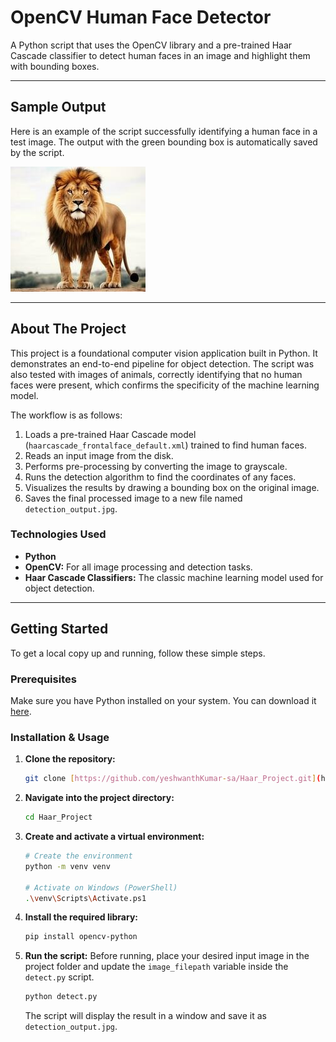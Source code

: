 # OpenCV Human Face Detector

A Python script that uses the OpenCV library and a pre-trained Haar Cascade classifier to detect human faces in an image and highlight them with bounding boxes.

---

## Sample Output

Here is an example of the script successfully identifying a human face in a test image. The output with the green bounding box is automatically saved by the script.

![Detection Result](detection_output.jpg)

---

## About The Project

This project is a foundational computer vision application built in Python. It demonstrates an end-to-end pipeline for object detection. The script was also tested with images of animals, correctly identifying that no human faces were present, which confirms the specificity of the machine learning model.

The workflow is as follows:
1.  Loads a pre-trained Haar Cascade model (`haarcascade_frontalface_default.xml`) trained to find human faces.
2.  Reads an input image from the disk.
3.  Performs pre-processing by converting the image to grayscale.
4.  Runs the detection algorithm to find the coordinates of any faces.
5.  Visualizes the results by drawing a bounding box on the original image.
6.  Saves the final processed image to a new file named `detection_output.jpg`.

### Technologies Used
* **Python**
* **OpenCV:** For all image processing and detection tasks.
* **Haar Cascade Classifiers:** The classic machine learning model used for object detection.

---

## Getting Started

To get a local copy up and running, follow these simple steps.

### Prerequisites

Make sure you have Python installed on your system. You can download it [here](https://www.python.org/downloads/).

### Installation & Usage

1.  **Clone the repository:**
    ```sh
    git clone [https://github.com/yeshwanthKumar-sa/Haar_Project.git](https://github.com/yeshwanthKumar-sa/Haar_Project.git)
    ```
2.  **Navigate into the project directory:**
    ```sh
    cd Haar_Project
    ```
3.  **Create and activate a virtual environment:**
    ```sh
    # Create the environment
    python -m venv venv

    # Activate on Windows (PowerShell)
    .\venv\Scripts\Activate.ps1
    ```
4.  **Install the required library:**
    ```sh
    pip install opencv-python
    ```
5.  **Run the script:**
    Before running, place your desired input image in the project folder and update the `image_filepath` variable inside the `detect.py` script.
    ```sh
    python detect.py
    ```
    The script will display the result in a window and save it as `detection_output.jpg`.
